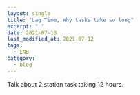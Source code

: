 ```yaml
---
layout: single
title: "Lag Time, Why tasks take so long"
excerpt: " "
date: 2021-07-10 
last_modified_at: 2021-07-12 
tags:
  - ENB
category:
  - blog
---
```


Talk about 2 station task taking 12 hours.